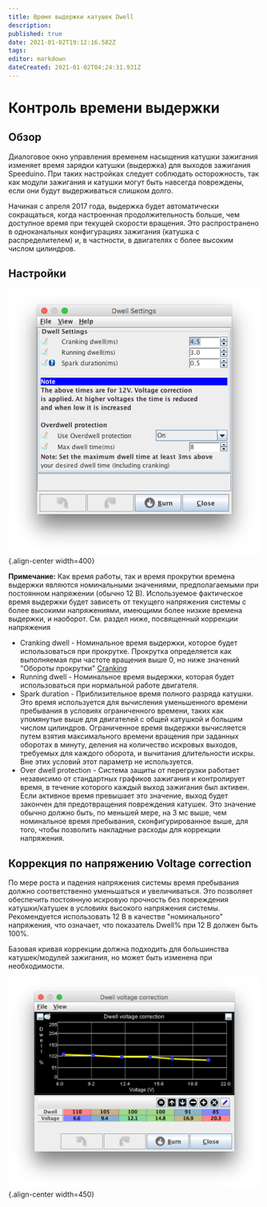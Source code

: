 ```yaml
---
title: Время выдержки катушек Dwell
description: 
published: true
date: 2021-01-02T19:12:16.582Z
tags: 
editor: markdown
dateCreated: 2021-01-02T04:24:31.931Z
---
```


# Контроль времени выдержки
## Обзор
Диалоговое окно управления временем насыщения катушки зажигания изменяет время зарядки катушки (выдержка) для выходов зажигания Speeduino. При таких настройках следует соблюдать осторожность, так как модули зажигания и катушки могут быть навсегда повреждены, если они будут выдерживаться слишком долго.

Начиная с апреля 2017 года, выдержка будет автоматически сокращаться, когда настроенная продолжительность больше, чем доступное время при текущей скорости вращения. Это распространено в одноканальных конфигурациях зажигания (катушка с распределителем) и, в частности, в двигателях с более высоким числом цилиндров.

## Настройки
![dwell.png](/img/ignition/dwell.png){.align-center width=400}

**Примечание:** Как время работы, так и время прокрутки времена выдержки являются номинальными значениями, предполагаемыми при постоянном напряжении (обычно 12 В). Используемое фактическое время выдержки будет зависеть от текущего напряжения системы с более высокими напряжениями, имеющими более низкие времена выдержки, и наоборот. См. раздел ниже, посвященный коррекции напряжения

- Cranking dwell - Номинальное время выдержки, которое будет использоваться при прокрутке. Прокрутка определяется как выполняемая при частоте вращения выше 0, но ниже значений "Обороты прокрутки" [Cranking](Cranking "wikilink")
- Running dwell - Номинальное время выдержки, которая будет использоваться при нормальной работе двигателя.
- Spark duration - Приблизительное время полного разряда катушки. Это время используется для вычисления уменьшенного времени пребывания в условиях ограниченного времени, таких как упомянутые выше для двигателей с общей катушкой и большим числом цилиндров. Ограниченное время выдержки вычисляется путем взятия максимального времени вращения при заданных оборотах в минуту, деления на количество искровых выходов, требуемых для каждого оборота, и вычитания длительности искры. Вне этих условий этот параметр не используется.
- Over dwell protection - Система защиты от перегрузки работает независимо от стандартных графиков зажигания и контролирует время, в течение которого каждый выход зажигания был активен. Если активное время превышает это значение, выход будет закончен для предотвращения повреждения катушек. Это значение обычно должно быть, по меньшей мере, на 3 мс выше, чем номинальное время пребывания, сконфигурированное выше, для того, чтобы позволить накладные расходы для коррекции напряжения.

## Коррекция по напряжению Voltage correction
По мере роста и падения напряжения системы время пребывания должно соответственно уменьшаться и увеличиваться. Это позволяет обеспечить постоянную искровую прочность без повреждения катушки/катушек в условиях высокого напряжения системы. Рекомендуется использовать 12 В в качестве "номинального" напряжения, что означает, что показатель Dwell% при 12 В должен быть 100%.

Базовая кривая коррекции должна подходить для большинства катушек/модулей зажигания, но может быть изменена при необходимости.

![dwell_correction.png](/img/ignition/dwell_correction.png){.align-center width=450}
